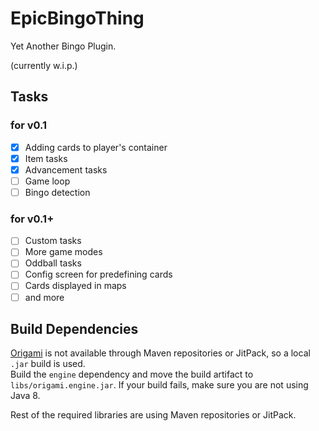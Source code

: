 # EpicBingoThing

Yet Another Bingo Plugin.

(currently w.i.p.)

## Tasks 
### for v0.1
- [x] Adding cards to player's container
- [x] Item tasks
- [x] Advancement tasks
- [ ] Game loop
- [ ] Bingo detection

### for v0.1+
- [ ] Custom tasks
- [ ] More game modes
- [ ] Oddball tasks
- [ ] Config screen for predefining cards
- [ ] Cards displayed in maps
- [ ] and more

## Build Dependencies
[Origami](https://github.com/AsoDesu/Origami) is not available through Maven repositories or JitPack, so a local `.jar` build is used.  
Build the `engine` dependency and move the build artifact to `libs/origami.engine.jar`. If your build fails, make sure you are not using Java 8.

Rest of the required libraries are using Maven repositories or JitPack.